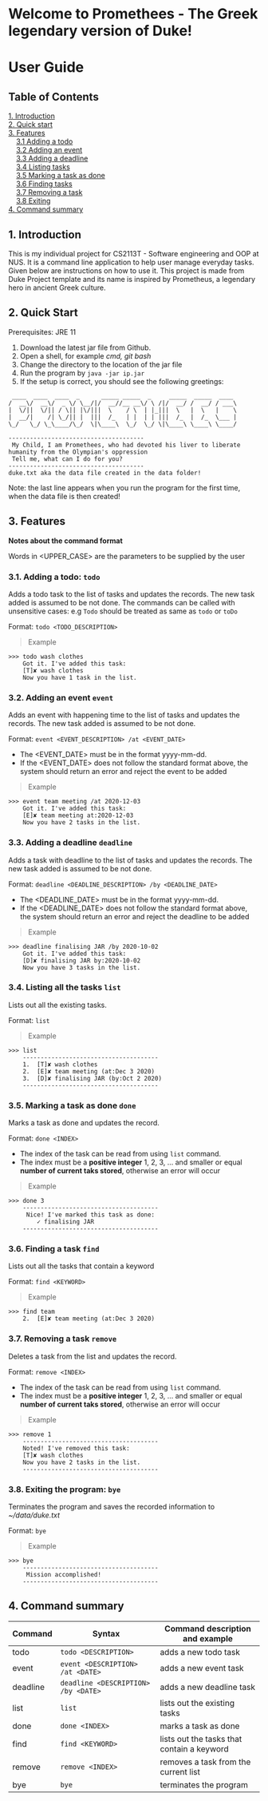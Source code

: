 # Welcome to Promethees - The Greek legendary version of Duke!

# User Guide

## Table of Contents

[1. Introduction](#1-introduction) <br>
[2. Quick start](#2-quick-start) <br>
[3. Features](#3-Features) <br>
&nbsp;&nbsp;&nbsp;&nbsp;[3.1 Adding a todo](#31-adding-a-todo-todo) <br>
&nbsp;&nbsp;&nbsp;&nbsp;[3.2 Adding an event](#32-adding-an-event-event) <br>
&nbsp;&nbsp;&nbsp;&nbsp;[3.3 Adding a deadline](#33-adding-a-deadline-deadline) <br>
&nbsp;&nbsp;&nbsp;&nbsp;[3.4 Listing tasks](#34-listing-all-the-tasks-list) <br>
&nbsp;&nbsp;&nbsp;&nbsp;[3.5 Marking a task as done](#35-marking-a-task-as-done-done) <br>
&nbsp;&nbsp;&nbsp;&nbsp;[3.6 Finding tasks](#36-finding-a-task-find) <br>
&nbsp;&nbsp;&nbsp;&nbsp;[3.7 Removing a task](#37-removing-a-task-remove) <br>
&nbsp;&nbsp;&nbsp;&nbsp;[3.8 Exiting](#38-exiting-the-program-bye) <br>
[4. Command summary](#4-command-summary)

## 1. Introduction
This is my individual project for CS2113T - Software engineering and OOP at NUS. It is a command line application to help user manage everyday tasks. Given below are instructions on how to use it. This project is made from Duke Project template and its name is inspired by Prometheus, a legendary hero in ancient Greek culture.

## 2. Quick Start
Prerequisites: JRE 11
1. Download the latest jar file from Github.
1. Open a shell, for example  *cmd, git bash*
1. Change the directory to the location of the jar file
1. Run the program by `java -jar ip.jar`
1. If the setup is correct, you should see the following greetings:
```
 ____  ____  ____  _      _____ _____  _     _____  _____  ____
/  __\/  __\/  _ \/ \__/|/  __//__ __\/ \ /|/  __/ /  __/ / ___\
|  \/||  \/|| / \|| |\/|||  \    / \  | |_|||  \   |  \   |    \
|  __/|    /| \_/|| |  |||  /_   | |  | | |||  /_  |  /_  \___ |
\_/   \_/ \_\____/\_/  \|\____\  \_/  \_/ \|\____\ \____\ \____/

--------------------------------------
 My Child, I am Promethees, who had devoted his liver to liberate humanity from the Olympian's oppression
 Tell me, what can I do for you?
--------------------------------------
duke.txt aka the data file created in the data folder!
```
Note: the last line appears when you run the program for the first time, when the data file is then created!

## 3. Features
**Notes about the command format**

Words in <UPPER_CASE> are the parameters to be supplied by the user

### 3.1. Adding a todo: `todo`
Adds a todo task to the list of tasks and updates the records.
The new task added is assumed to be not done.
The commands can be called with unsensitive cases: e.g `Todo` should be treated as same as `todo` or `toDo`

Format: `todo <TODO_DESCRIPTION>`

>Example

```
>>> todo wash clothes
	Got it. I've added this task: 
	[T]✘ wash clothes
	Now you have 1 task in the list.
```

### 3.2. Adding an event `event`
Adds an event with happening time to the list of tasks and updates the records. 
The new task added is assumed to be not done.

Format: `event <EVENT_DESCRIPTION> /at <EVENT_DATE>`
* The <EVENT_DATE> must be in the format yyyy-mm-dd.
* If the <EVENT_DATE> does not follow the standard format above, the system should return an error and reject the event to be added

>Example 

```
>>> event team meeting /at 2020-12-03           
	Got it. I've added this task: 
	[E]✘ team meeting at:2020-12-03
	Now you have 2 tasks in the list.
```

### 3.3. Adding a deadline `deadline`
Adds a task with deadline to the list of tasks and updates the records. 
The new task added is assumed to be not done.

Format: `deadline <DEADLINE_DESCRIPTION> /by <DEADLINE_DATE>`
* The <DEADLINE_DATE> must be in the format yyyy-mm-dd.
* If the <DEADLINE_DATE> does not follow the standard format above, the system should return an error and reject the deadline to be added

>Example

```
>>> deadline finalising JAR /by 2020-10-02
	Got it. I've added this task: 
	[D]✘ finalising JAR by:2020-10-02
	Now you have 3 tasks in the list.
```

### 3.4. Listing all the tasks `list`
Lists out all the existing tasks.

Format: `list`

>Example
```
>>> list
	--------------------------------------
	1.	[T]✘ wash clothes
	2.	[E]✘ team meeting (at:Dec 3 2020)
	3.	[D]✘ finalising JAR (by:Oct 2 2020)
	--------------------------------------
```

### 3.5. Marking a task as done `done`
Marks a task as done and updates the record.

Format: `done <INDEX>`
* The index of the task can be read from using `list` command.
* The index must be a **positive integer** 1, 2, 3, ... and smaller or equal **number of current taks stored**, otherwise an error will occur

>Example
```
>>> done 3
	--------------------------------------
	 Nice! I've marked this task as done: 
		✓ finalising JAR
	--------------------------------------
```

### 3.6. Finding a task `find`
Lists out all the tasks that contain a keyword

Format: `find <KEYWORD>`

>Example
```
>>> find team
	2.	[E]✘ team meeting (at:Dec 3 2020)
```

### 3.7. Removing a task `remove`
Deletes a task from the list and updates the record.

Format: `remove <INDEX>`
* The index of the task can be read from using `list` command.
* The index must be a **positive integer** 1, 2, 3, ... and smaller or equal **number of current taks stored**, otherwise an error will occur

>Example
```
>>> remove 1
	--------------------------------------
	Noted! I've removed this task: 
	[T]✘ wash clothes
	Now you have 2 tasks in the list.
	--------------------------------------
```


### 3.8. Exiting the program: `bye`
Terminates the program and saves the recorded information to *~/data/duke.txt*

Format: `bye`

>Example
```
>>> bye
	--------------------------------------
	 Mission accomplished!
	--------------------------------------
```

## 4. Command summary

Command |Syntax| Command description and example 
------------| ------ | ------------- 
todo |`todo <DESCRIPTION>` |adds a new todo task
event |`event <DESCRIPTION> /at <DATE>` |adds a new event task
deadline |`deadline <DESCRIPTION> /by <DATE>`|adds a new deadline task
list |`list`|lists out the existing tasks
done |`done <INDEX>` |marks a task as done
find |`find <KEYWORD>`|lists out the tasks that contain a keyword
remove |`remove <INDEX>`|removes a task from the current list
bye |`bye`|terminates the program
